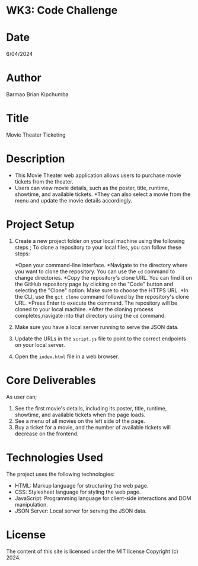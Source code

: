 # WK3: Code Challenge

# Date
6/04/2024

# Author
Barmao Brian Kipchumba

# Title
Movie Theater Ticketing

# Description
 * This Movie Theater web application allows users to purchase movie tickets from the theater.
 * Users can view movie details, such as the poster, title, runtime, showtime, and available tickets.  *They can also select a movie from the menu and update the movie details accordingly.

# Project Setup

1. Create a new project folder on your local machine using the following steps ;
    To clone a repository to your local files, you can follow these steps:

    *Open your command-line interface.
    *Navigate to the directory where you want to clone the repository. You can use the `cd` command to change directories.
    *Copy the repository's clone URL. You can find it on the GitHub repository page by clicking on the "Code" button and selecting the "Clone" option. Make sure to choose the HTTPS URL.
    *In the CLI, use the `git clone` command followed by the repository's clone URL.
    *Press Enter to execute the command. The repository will be cloned to your local machine.
    *After the cloning process completes,navigate into that directory using the `cd` command.

2. Make sure you have a local server running to serve the JSON data. 
3. Update the URLs in the `script.js` file to point to the correct endpoints on your local server.
4. Open the `index.html` file in a web browser.

# Core Deliverables

As user can;

1. See the first movie's details, including its poster, title, runtime, showtime, and available tickets when the page loads.
2. See a menu of all movies on the left side of the page.
3. Buy a ticket for a movie, and the number of available tickets will decrease on the frontend.

# Technologies Used

The project uses the following technologies:

- HTML: Markup language for structuring the web page.
- CSS: Stylesheet language for styling the web page.
- JavaScript: Programming language for client-side interactions and DOM manipulation.
- JSON Server: Local server for serving the JSON data.


# License

The content of this site is licensed under the MIT license Copyright (c) 2024.
